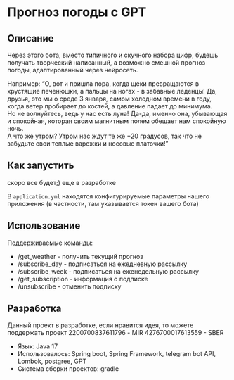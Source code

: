 # Прогноз погоды с GPT

## Описание

Через этого бота, вместо типичного и скучного набора цифр,
будешь получать творческий написанный, а возможно смешной прогноз погоды,
адаптированный через нейросеть.

Например: “О, вот и пришла пора, когда щеки превращаются в хрустящие печенюшки, а пальцы на ногах - в забавные леденцы!
Да, друзья, это мы о среде 3 января, самом холодном времени в году, когда ветер пробирает до костей, а давление падает
до минимума.    
Но не волнуйтесь, ведь у нас есть луна! Да-да, именно она, убывающая и спокойная, которая своим магнитным полем обещает
нам спокойную ночь.    
А что же утром? Утром нас ждут те же −20 градусов, так что не забудьте свои теплые варежки и носовые платочки!”

## Как запустить

скоро все будет;) еще в разработке

В `application.yml` находятся конфигурируемые параметры нашего приложения
(в частности, там указывается токен вашего бота)

## Использование

Поддерживаемые команды:

- /get_weather - получить текущий прогноз
- /subscribe_day - подписаться на ежедневную рассылку
- /subscribe_week - подписаться на еженедельную рассылку
- /get_subscription - информация о подписке
- /unsubscribe - отменить подписку

## Разработка

Данный проект в разработке, если нравится идея, то можете поддержать проект
2200700837611796 - MIR
4276700017613559 - SBER

- Язык: Java 17
- Использовалось: Spring boot, Spring Framework, telegram bot API, Lombok, postgree, GPT
- Система сборки проектов: gradle
